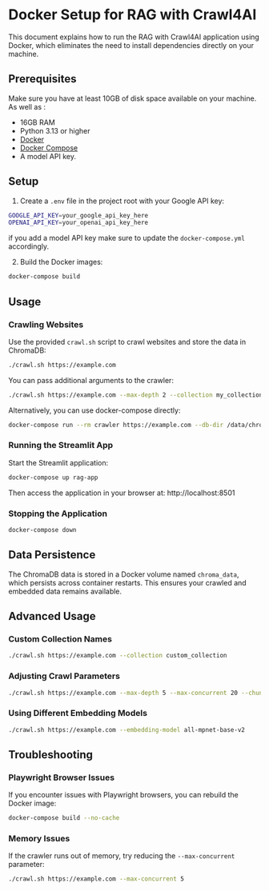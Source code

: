 # Docker Setup for RAG with Crawl4AI

This document explains how to run the RAG with Crawl4AI application using Docker, which eliminates the need to install dependencies directly on your machine.

## Prerequisites

Make sure you have at least 10GB of disk space available on your machine. As well as :

- 16GB RAM
- Python 3.13 or higher
- [Docker](https://docs.docker.com/get-docker/)
- [Docker Compose](https://docs.docker.com/compose/install/)
- A model API key.

## Setup

1. Create a `.env` file in the project root with your Google API key:

```sh
GOOGLE_API_KEY=your_google_api_key_here
OPENAI_API_KEY=your_openai_api_key_here
```

if you add a model API key make sure to update the `docker-compose.yml` accordingly.

2. Build the Docker images:

```bash
docker-compose build
```

## Usage

### Crawling Websites

Use the provided `crawl.sh` script to crawl websites and store the data in ChromaDB:

```bash
./crawl.sh https://example.com
```

You can pass additional arguments to the crawler:

```bash
./crawl.sh https://example.com --max-depth 2 --collection my_collection
```

Alternatively, you can use docker-compose directly:

```bash
docker-compose run --rm crawler https://example.com --db-dir /data/chroma_db
```

### Running the Streamlit App

Start the Streamlit application:

```bash
docker-compose up rag-app
```

Then access the application in your browser at: http://localhost:8501

### Stopping the Application

```bash
docker-compose down
```

## Data Persistence

The ChromaDB data is stored in a Docker volume named `chroma_data`, which persists across container restarts. This ensures your crawled and embedded data remains available.

## Advanced Usage

### Custom Collection Names

```bash
./crawl.sh https://example.com --collection custom_collection
```

### Adjusting Crawl Parameters

```bash
./crawl.sh https://example.com --max-depth 5 --max-concurrent 20 --chunk-size 1500
```

### Using Different Embedding Models

```bash
./crawl.sh https://example.com --embedding-model all-mpnet-base-v2
```

## Troubleshooting

### Playwright Browser Issues

If you encounter issues with Playwright browsers, you can rebuild the Docker image:

```bash
docker-compose build --no-cache
```

### Memory Issues

If the crawler runs out of memory, try reducing the `--max-concurrent` parameter:

```bash
./crawl.sh https://example.com --max-concurrent 5
```
